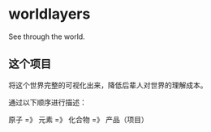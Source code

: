 # worldlayers

See through the world.

## 这个项目

将这个世界完整的可视化出来，降低后辈人对世界的理解成本。


通过以下顺序进行描述：

原子 =》 元素 =》 化合物 =》 产品（项目）